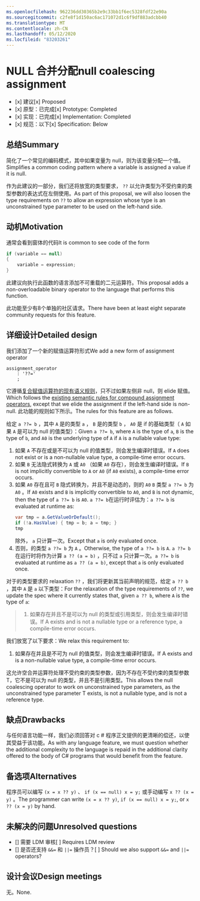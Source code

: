 ```yaml
---
ms.openlocfilehash: 962236dd30365b2e9c33bb1f6ec5328fdf22e90a
ms.sourcegitcommit: c2fe8f1d150ac6ac171072d1c6f9df883adcbb40
ms.translationtype: MT
ms.contentlocale: zh-CN
ms.lasthandoff: 05/12/2020
ms.locfileid: "83203261"
---
```

# <a name="null-coalescing-assignment"></a><span data-ttu-id="75b40-101">NULL 合并分配</span><span class="sxs-lookup"><span data-stu-id="75b40-101">null coalescing assignment</span></span>

* <span data-ttu-id="75b40-102">[x] 建议</span><span class="sxs-lookup"><span data-stu-id="75b40-102">[x] Proposed</span></span>
* <span data-ttu-id="75b40-103">[x] 原型：已完成</span><span class="sxs-lookup"><span data-stu-id="75b40-103">[x] Prototype: Completed</span></span>
* <span data-ttu-id="75b40-104">[x] 实现：已完成</span><span class="sxs-lookup"><span data-stu-id="75b40-104">[x] Implementation: Completed</span></span>
* <span data-ttu-id="75b40-105">[x] 规范：以下</span><span class="sxs-lookup"><span data-stu-id="75b40-105">[x] Specification: Below</span></span>

## <a name="summary"></a><span data-ttu-id="75b40-106">总结</span><span class="sxs-lookup"><span data-stu-id="75b40-106">Summary</span></span>
[summary]: #summary

<span data-ttu-id="75b40-107">简化了一个常见的编码模式，其中如果变量为 null，则为该变量分配一个值。</span><span class="sxs-lookup"><span data-stu-id="75b40-107">Simplifies a common coding pattern where a variable is assigned a value if it is null.</span></span>

<span data-ttu-id="75b40-108">作为此建议的一部分，我们还将放宽的类型要求， `??` 以允许类型为不受约束的类型参数的表达式在左侧使用。</span><span class="sxs-lookup"><span data-stu-id="75b40-108">As part of this proposal, we will also loosen the type requirements on `??` to allow an expression whose type is an unconstrained type parameter to be used on the left-hand side.</span></span>

## <a name="motivation"></a><span data-ttu-id="75b40-109">动机</span><span class="sxs-lookup"><span data-stu-id="75b40-109">Motivation</span></span>
[motivation]: #motivation

<span data-ttu-id="75b40-110">通常会看到窗体的代码</span><span class="sxs-lookup"><span data-stu-id="75b40-110">It is common to see code of the form</span></span>

```csharp
if (variable == null)
{
    variable = expression;
}
```

<span data-ttu-id="75b40-111">此建议向执行此函数的语言添加不可重载的二元运算符。</span><span class="sxs-lookup"><span data-stu-id="75b40-111">This proposal adds a non-overloadable binary operator to the language that performs this function.</span></span>

<span data-ttu-id="75b40-112">此功能至少有8个单独的社区请求。</span><span class="sxs-lookup"><span data-stu-id="75b40-112">There have been at least eight separate community requests for this feature.</span></span>

## <a name="detailed-design"></a><span data-ttu-id="75b40-113">详细设计</span><span class="sxs-lookup"><span data-stu-id="75b40-113">Detailed design</span></span>
[design]: #detailed-design

<span data-ttu-id="75b40-114">我们添加了一个新的赋值运算符形式</span><span class="sxs-lookup"><span data-stu-id="75b40-114">We add a new form of assignment operator</span></span>

``` antlr
assignment_operator
    : '??='
    ;
```

<span data-ttu-id="75b40-115">它遵循[复合赋值运算符的现有语义规则](../../spec/expressions.md#compound-assignment)，只不过如果左侧非 null，则 elide 赋值。</span><span class="sxs-lookup"><span data-stu-id="75b40-115">Which follows the [existing semantic rules for compound assignment operators](../../spec/expressions.md#compound-assignment), except that we elide the assignment if the left-hand side is non-null.</span></span> <span data-ttu-id="75b40-116">此功能的规则如下所示。</span><span class="sxs-lookup"><span data-stu-id="75b40-116">The rules for this feature are as follows.</span></span>

<span data-ttu-id="75b40-117">给定 `a ??= b` ，其中 `A` 是的类型 `a` ， `B` 是的类型 `b` ， `A0` 是 if 的基础类型（ `A` 如果 `A` 是可以为 null 的值类型）：</span><span class="sxs-lookup"><span data-stu-id="75b40-117">Given `a ??= b`, where `A` is the type of `a`, `B` is the type of `b`, and `A0` is the underlying type of `A` if `A` is a nullable value type:</span></span>

1. <span data-ttu-id="75b40-118">如果 `A` 不存在或是不可以为 null 的值类型，则会发生编译时错误。</span><span class="sxs-lookup"><span data-stu-id="75b40-118">If `A` does not exist or is a non-nullable value type, a compile-time error occurs.</span></span>
2. <span data-ttu-id="75b40-119">如果 `B` 无法隐式转换为 `A` 或 `A0` （如果 `A0` 存在），则会发生编译时错误。</span><span class="sxs-lookup"><span data-stu-id="75b40-119">If `B` is not implicitly convertible to `A` or `A0` (if `A0` exists), a compile-time error occurs.</span></span>
3. <span data-ttu-id="75b40-120">如果 `A0` 存在且可 `B` 隐式转换为，并且不是动态的，则的 `A0` `B` 类型 `a ??= b` 为 `A0` 。</span><span class="sxs-lookup"><span data-stu-id="75b40-120">If `A0` exists and `B` is implicitly convertible to `A0`, and `B` is not dynamic, then the type of `a ??= b` is `A0`.</span></span> <span data-ttu-id="75b40-121">`a ??= b`在运行时评估为：</span><span class="sxs-lookup"><span data-stu-id="75b40-121">`a ??= b` is evaluated at runtime as:</span></span>
   ```C#
   var tmp = a.GetValueOrDefault();
   if (!a.HasValue) { tmp = b; a = tmp; }
   tmp
   ```
   <span data-ttu-id="75b40-122">除外， `a` 只计算一次。</span><span class="sxs-lookup"><span data-stu-id="75b40-122">Except that `a` is only evaluated once.</span></span>
4. <span data-ttu-id="75b40-123">否则，的类型 `a ??= b` 为 `A` 。</span><span class="sxs-lookup"><span data-stu-id="75b40-123">Otherwise, the type of `a ??= b` is `A`.</span></span> <span data-ttu-id="75b40-124">`a ??= b`在运行时将作为计算 `a ?? (a = b)` ，只不过 `a` 只计算一次。</span><span class="sxs-lookup"><span data-stu-id="75b40-124">`a ??= b` is evaluated at runtime as `a ?? (a = b)`, except that `a` is only evaluated once.</span></span>


<span data-ttu-id="75b40-125">对于的类型要求的 relaxation `??` ，我们将更新其当前声明的规范，给定 `a ?? b` ，其中 `A` 是 `a` 以下类型：</span><span class="sxs-lookup"><span data-stu-id="75b40-125">For the relaxation of the type requirements of `??`, we update the spec where it currently states that, given `a ?? b`, where `A` is the type of `a`:</span></span>

> 1. <span data-ttu-id="75b40-126">如果存在并且不是可以为 null 的类型或引用类型，则会发生编译时错误。</span><span class="sxs-lookup"><span data-stu-id="75b40-126">If A exists and is not a nullable type or a reference type, a compile-time error occurs.</span></span>

<span data-ttu-id="75b40-127">我们放宽了以下要求：</span><span class="sxs-lookup"><span data-stu-id="75b40-127">We relax this requirement to:</span></span>

1. <span data-ttu-id="75b40-128">如果存在并且是不可为 null 的值类型，则会发生编译时错误。</span><span class="sxs-lookup"><span data-stu-id="75b40-128">If A exists and is a non-nullable value type, a compile-time error occurs.</span></span>

<span data-ttu-id="75b40-129">这允许空合并运算符处理不受约束的类型参数，因为不存在不受约束的类型参数 T，它不是可以为 null 的类型，并且不是引用类型。</span><span class="sxs-lookup"><span data-stu-id="75b40-129">This allows the null coalescing operator to work on unconstrained type parameters, as the unconstrained type parameter T exists, is not a nullable type, and is not a reference type.</span></span>

## <a name="drawbacks"></a><span data-ttu-id="75b40-130">缺点</span><span class="sxs-lookup"><span data-stu-id="75b40-130">Drawbacks</span></span>
[drawbacks]: #drawbacks

<span data-ttu-id="75b40-131">与任何语言功能一样，我们必须回答对 c # 程序正文提供的更清晰的偿还，以使其受益于该功能。</span><span class="sxs-lookup"><span data-stu-id="75b40-131">As with any language feature, we must question whether the additional complexity to the language is repaid in the additional clarity offered to the body of C# programs that would benefit from the feature.</span></span>

## <a name="alternatives"></a><span data-ttu-id="75b40-132">备选项</span><span class="sxs-lookup"><span data-stu-id="75b40-132">Alternatives</span></span>
[alternatives]: #alternatives

<span data-ttu-id="75b40-133">程序员可以编写 `(x = x ?? y)` 、 `if (x == null) x = y;` 或手动编写 `x ?? (x = y)` 。</span><span class="sxs-lookup"><span data-stu-id="75b40-133">The programmer can write `(x = x ?? y)`, `if (x == null) x = y;`, or `x ?? (x = y)` by hand.</span></span>

## <a name="unresolved-questions"></a><span data-ttu-id="75b40-134">未解决的问题</span><span class="sxs-lookup"><span data-stu-id="75b40-134">Unresolved questions</span></span>
[unresolved]: #unresolved-questions

- <span data-ttu-id="75b40-135">[] 需要 LDM 审核</span><span class="sxs-lookup"><span data-stu-id="75b40-135">[ ] Requires LDM review</span></span>
- <span data-ttu-id="75b40-136">[] 是否还支持 `&&=` 和 `||=` 操作员？</span><span class="sxs-lookup"><span data-stu-id="75b40-136">[ ] Should we also support `&&=` and `||=` operators?</span></span>

## <a name="design-meetings"></a><span data-ttu-id="75b40-137">设计会议</span><span class="sxs-lookup"><span data-stu-id="75b40-137">Design meetings</span></span>

<span data-ttu-id="75b40-138">无。</span><span class="sxs-lookup"><span data-stu-id="75b40-138">None.</span></span>
